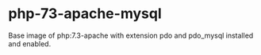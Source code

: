 # php-73-apache-mysql

Base image of php:7.3-apache with extension pdo and pdo_mysql installed and enabled.
